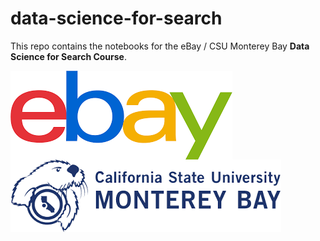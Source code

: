 # data-science-for-search

This repo contains the notebooks for the eBay / CSU Monterey Bay **Data Science for Search Course**.

<img src='resources/ebay.png' align='left'>

<img src='resources/csumb.png' align='left'>


